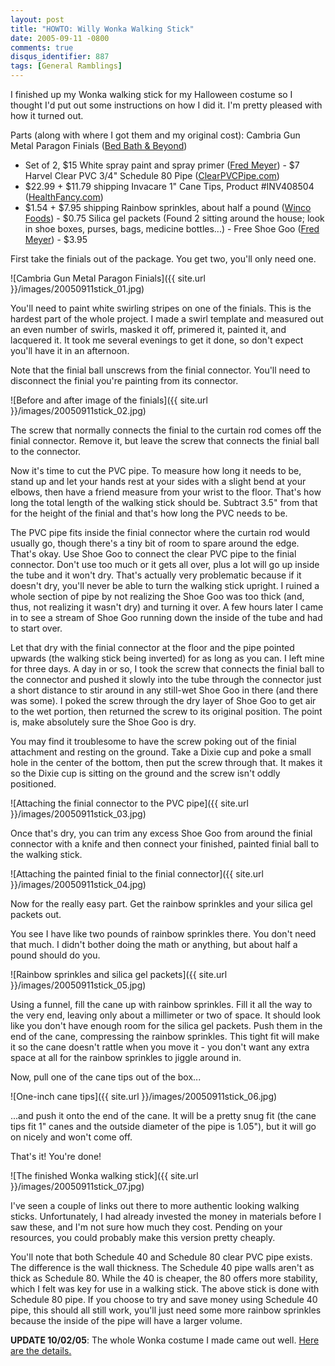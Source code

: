```yaml
---
layout: post
title: "HOWTO: Willy Wonka Walking Stick"
date: 2005-09-11 -0800
comments: true
disqus_identifier: 887
tags: [General Ramblings]
---
```

I finished up my Wonka walking stick for my Halloween costume so I
thought I'd put out some instructions on how I did it. I'm pretty
pleased with how it turned out.

 Parts (along with where I got them and my original cost):
Cambria Gun Metal Paragon Finials ([Bed Bath &
Beyond](http://www.bedbathandbeyond.com/product.asp?order_num=-1&SKU=13596239))
- Set of 2, $15
White spray paint and spray primer ([Fred
Meyer](http://www.fredmeyer.com/)) - $7
Harvel Clear PVC 3/4" Schedule 80 Pipe
([ClearPVCPipe.com](http://www.clearpvcpipe.com/index.asp?PageAction=VIEWPROD&ProdID=139))
- $22.99 + $11.79 shipping
Invacare 1" Cane Tips, Product \#INV408504
([HealthFancy.com](http://www.healthfancy.com/shop_product.asp?sku=INV408504&cat=Canes&dept=Walking+Devices))
- $1.54 + $7.95 shipping
Rainbow sprinkles, about half a pound ([Winco
Foods](http://www.wincofoods.com/)) - $0.75
Silica gel packets (Found 2 sitting around the house; look in shoe
boxes, purses, bags, medicine bottles...) - Free
Shoe Goo ([Fred Meyer](http://www.fredmeyer.com)) - $3.95

 First take the finials out of the package. You get two, you'll only
need one.

 ![Cambria Gun Metal Paragon
Finials]({{ site.url }}/images/20050911stick_01.jpg)

 You'll need to paint white swirling stripes on one of the finials. This
is the hardest part of the whole project. I made a swirl template and
measured out an even number of swirls, masked it off, primered it,
painted it, and lacquered it. It took me several evenings to get it
done, so don't expect you'll have it in an afternoon.

 Note that the finial ball unscrews from the finial connector. You'll
need to disconnect the finial you're painting from its connector.

 ![Before and after image of the
finials]({{ site.url }}/images/20050911stick_02.jpg)

 The screw that normally connects the finial to the curtain rod comes
off the finial connector. Remove it, but leave the screw that connects
the finial ball to the connector.

 Now it's time to cut the PVC pipe. To measure how long it needs to be,
stand up and let your hands rest at your sides with a slight bend at
your elbows, then have a friend measure from your wrist to the floor.
That's how long the total length of the walking stick should be.
Subtract 3.5" from that for the height of the finial and that's how long
the PVC needs to be.

 The PVC pipe fits inside the finial connector where the curtain rod
would usually go, though there's a tiny bit of room to spare around the
edge. That's okay. Use Shoe Goo to connect the clear PVC pipe to the
finial connector. Don't use too much or it gets all over, plus a lot
will go up inside the tube and it won't dry. That's actually very
problematic because if it doesn't dry, you'll never be able to turn the
walking stick upright. I ruined a whole section of pipe by not realizing
the Shoe Goo was too thick (and, thus, not realizing it wasn't dry) and
turning it over. A few hours later I came in to see a stream of Shoe Goo
running down the inside of the tube and had to start over.

 Let that dry with the finial connector at the floor and the pipe
pointed upwards (the walking stick being inverted) for as long as you
can. I left mine for three days. A day in or so, I took the screw that
connects the finial ball to the connector and pushed it slowly into the
tube through the connector just a short distance to stir around in any
still-wet Shoe Goo in there (and there was some). I poked the screw
through the dry layer of Shoe Goo to get air to the wet portion, then
returned the screw to its original position. The point is, make
absolutely sure the Shoe Goo is dry.

 You may find it troublesome to have the screw poking out of the finial
attachment and resting on the ground. Take a Dixie cup and poke a small
hole in the center of the bottom, then put the screw through that. It
makes it so the Dixie cup is sitting on the ground and the screw isn't
oddly positioned.

 ![Attaching the finial connector to the PVC
pipe]({{ site.url }}/images/20050911stick_03.jpg)

 Once that's dry, you can trim any excess Shoe Goo from around the
finial connector with a knife and then connect your finished, painted
finial ball to the walking stick.

 ![Attaching the painted finial to the finial
connector]({{ site.url }}/images/20050911stick_04.jpg)

 Now for the really easy part. Get the rainbow sprinkles and your silica
gel packets out.

 You see I have like two pounds of rainbow sprinkles there. You don't
need that much. I didn't bother doing the math or anything, but about
half a pound should do you.

 ![Rainbow sprinkles and silica gel
packets]({{ site.url }}/images/20050911stick_05.jpg)

 Using a funnel, fill the cane up with rainbow sprinkles. Fill it all
the way to the very end, leaving only about a millimeter or two of
space. It should look like you don't have enough room for the silica gel
packets. Push them in the end of the cane, compressing the rainbow
sprinkles. This tight fit will make it so the cane doesn't rattle when
you move it - you don't want any extra space at all for the rainbow
sprinkles to jiggle around in.

 Now, pull one of the cane tips out of the box...

 ![One-inch cane
tips]({{ site.url }}/images/20050911stick_06.jpg)

 ...and push it onto the end of the cane. It will be a pretty snug fit
(the cane tips fit 1" canes and the outside diameter of the pipe is
1.05"), but it will go on nicely and won't come off.

 That's it! You're done!

 ![The finished Wonka walking
stick]({{ site.url }}/images/20050911stick_07.jpg)

 I've seen a couple of links out there to more authentic looking walking
sticks. Unfortunately, I had already invested the money in materials
before I saw these, and I'm not sure how much they cost. Pending on your
resources, you could probably make this version pretty cheaply.

 You'll note that both Schedule 40 and Schedule 80 clear PVC pipe
exists. The difference is the wall thickness. The Schedule 40 pipe walls
aren't as thick as Schedule 80. While the 40 is cheaper, the 80 offers
more stability, which I felt was key for use in a walking stick. The
above stick is done with Schedule 80 pipe. If you choose to try and save
money using Schedule 40 pipe, this should all still work, you'll just
need some more rainbow sprinkles because the inside of the pipe will
have a larger volume.

**UPDATE 10/02/05**: The whole Wonka costume I made came out well. [Here
are the details.](/archive/2005/10/02/wonka-costume-complete.aspx)

